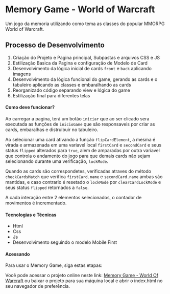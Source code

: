 # Memory Game - World of Warcraft

Um jogo da memoria utilizando como tema as classes do popular MMORPG World of Warcraft.

## Processo de Desenvolvimento

1. Criação do Projeto e Pagina principal, Subpastas e arquivos CSS e JS
2. Estilização Basica da Pagina e configuração de Modelo de Card
3. Desenvolvimento da lógica inicial de cards `front` e `back` aplicando imagens
4. Desenvolvimento da lógica funcional do game, gerando as cards e o tabuleiro aplicando as classes e embaralhando as cards
5. Reorganizado código separando view e lógica do game
6. Estilização final para diferentes telas

#### Como deve funcionar?

Ao carregar a pagina, terá um botão `iniciar` que ao ser clicado sera executada as funções de
`inicioGame` que são responsaveis por criar as cards, embaralhas e distruibuir no tabuleiro.

Ao selecionar uma card ativando a função `flipCardElement`, a mesma é virada e armazenada em uma variavel local `firstCard` e `secondCard` e seus status `flipped` alterados para `true`, alem de amparadas por outra variavel que controla o andamento do jogo para que demais cards não sejam selecionando durante uma verificação, `lockMode`.

Quando as cards são correspondetes, verificadas atraves do método `checkCardsMatch` que verifica `firstCard.name` e `secondCard.name` ambas são mantidas, e caso contrario é resetado o `lockMode` por `clearCardLockMode` e seus status `flipped` retornados a `false`.

A cada interação entre 2 elementos selecionados, o contador de movimentos é incrementado.

#### Tecnologias e Técnicas

- Html
- Css
- Js
- Desenvolvimento seguindo o modelo Mobile First

#### Acessando

Para usar o Memory Game, siga estas etapas:

Você pode acessar o projeto online neste link: [Memory Game - World Of Warcraft](https://carlosaant.github.io/memory-game/) ou baixar o projeto para sua máquina local e abrir o index.html no seu navegador de preferência.
